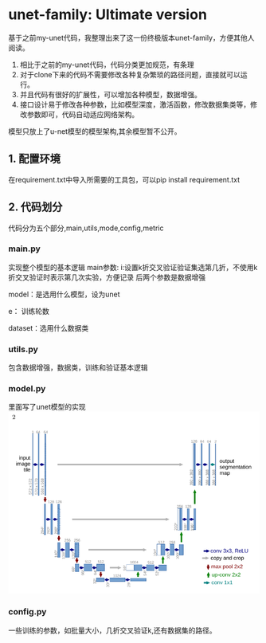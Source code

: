 # unet-family: Ultimate version
基于之前my-unet代码，我整理出来了这一份终极版本unet-family，方便其他人阅读。
1. 相比于之前的my-unet代码，代码分类更加规范，有条理
2. 对于clone下来的代码不需要修改各种复杂繁琐的路径问题，直接就可以运行。
3. 并且代码有很好的扩展性，可以增加各种模型，数据增强。
4. 接口设计易于修改各种参数，比如模型深度，激活函数，修改数据集类等，修改参数即可，代码自动适应网络架构。

模型只放上了u-net模型的模型架构,其余模型暂不公开。
## 1. 配置环境

在requirement.txt中导入所需要的工具包，可以pip install requirement.txt

## 2. 代码划分

代码分为五个部分,main,utils,mode,config,metric

### main.py
实现整个模型的基本逻辑
main参数:
i:设置k折交叉验证验证集选第几折，不使用k折交叉验证时表示第几次实验，方便记录
后两个参数是数据增强

model：是选用什么模型，设为unet

e： 训练轮数

dataset：选用什么数据类


### utils.py
包含数据增强，数据类，训练和验证基本逻辑

### model.py

里面写了unet模型的实现![](uTools_1640141465676.png)

### config.py
一些训练的参数，如批量大小，几折交叉验证k,还有数据集的路径。
